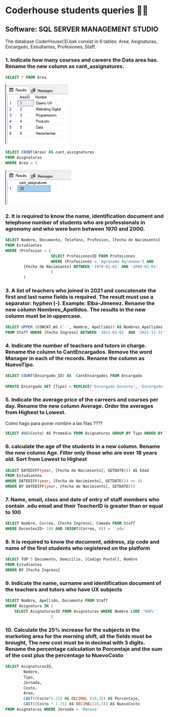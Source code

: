 # Coderhouse students queries 👨‍🎓
## Software: SQL SERVER MANAGEMENT STUDIO
The database CoderHouse(3).bak consist in 6 tables: Area, Asignaturas, Encargado, Estudiantes, Profesiones, Staff.

### 1. Indicate how many courses and careers the Data area has. Rename the new column as cant_assignatures.

 ```sql
SELECT * FROM Area
```
![Alt text](image.png)

```sql
SELECT COUNT(Area) AS cant_assignatures  
FROM Asignaturas 
WHERE Area = 5

```
![Alt text](image-1.png)


### 2. It is required to know the name, identification document and telephone number of students who are professionals in agronomy and who were born between 1970 and 2000.
```sql
SELECT Nombre, Documento, Telefono, Profesion, [Fecha de Nacimiento]
FROM Estudiantes
WHERE (Profesion = (
					SELECT ProfesionesID FROM Profesiones 
					WHERE (Profesiones = 'Agronomo Agronoma') AND
		[Fecha de Nacimiento] BETWEEN '1970-01-01' AND '2000-01-01'
					)
		)
```

### 3. A list of teachers who joined in 2021 and concatenate the first and last name fields is required. The result must use a separator: hyphen (-). Example: Elba-Jimenez. Rename the new column  Nombres_Apellidos. The results in the new column must be in uppercase.
```sql
SELECT UPPER (CONCAT_WS ('-', Nombre, Apellido)) AS Nombres_Apellidos 
FROM Staff WHERE [Fecha Ingreso] BETWEEN '2021-01-01' AND '2021-12-31'
```

### 4. Indicate the number of teachers and tutors in charge. Rename the column to CantEncargados. Remove the word Manager in each of the records. Rename the column as NuevoTipo.
```sql
SELECT COUNT(Encargado_ID) AS  CantEncargados FROM Encargado

UPDATE Encargado SET [Tipo] = REPLACE('Encargado Docente', 'Encargado', '')
```

### 5. Indicate the average price of the carreers and courses per day. Rename the new column Average. Order the averages from Highest to Lowest.
Como hago para poner nombre a las filas ????
```sql
SELECT AVG(Costo) AS Promedio FROM Asignaturas GROUP BY Tipo ORDER BY Tipo
```

### 6. calculate the age of the students in a new column. Rename the new column Age. Filter only those who are over 18 years old. Sort from Lowest to Highest

```sql
SELECT DATEDIFF(year, [Fecha de Nacimiento], GETDATE()) AS Edad 
FROM Estudiantes 
WHERE DATEDIFF(year, [Fecha de Nacimiento], GETDATE()) >= 18
ORDER BY DATEDIFF(year, [Fecha de Nacimiento], GETDATE()) 
```

### 7. Name, email, class and date of entry of staff members who contain .edu email and their TeacherID is greater than or equal to 100
```sql
SELECT Nombre, Correo, [Fecha Ingreso], Camada FROM Staff
WHERE DocentesID> 100 AND (RIGHT(Correo, 4)) = '.edu'
```

### 8. It is required to know the document, address, zip code and name of the first students who registered on the platform
```sql
SELECT TOP 5 Documento, Domicilio, [Codigo Postal], Nombre
FROM Estudiantes
ORDER BY [Fecha Ingreso]
```

### 9. Indicate the name, surname and identification document of the teachers and tutors who have UX subjects
```sql
SELECT Nombre, Apellido, Documento FROM Staff 
WHERE Asignatura IN (
	SELECT AsignaturasID FROM Asignaturas WHERE Nombre LIKE '%UX%'
					)
 ```
### 10. Calculate the 25% increase for the subjects in the marketing area for the morning shift, all the fields must be brought, The new cost must be in decimal with 3 digits. Rename the percentage calculation to Porcentaje and the sum of the cost plus the percentage to NuevoCosto
```sql
SELECT AsignaturasID, 
		Nombre,		
		Tipo, 
		Jornada, 
		Costo, 
		Area, 
		CAST((Costo*0.25) AS DECIMAL (10,3)) AS Porcentaje,
		CAST((Costo * 1.25) AS DECIMAL(10,3)) AS NuevoCosto 
FROM Asignaturas WHERE Jornada = 'Manana'
```
